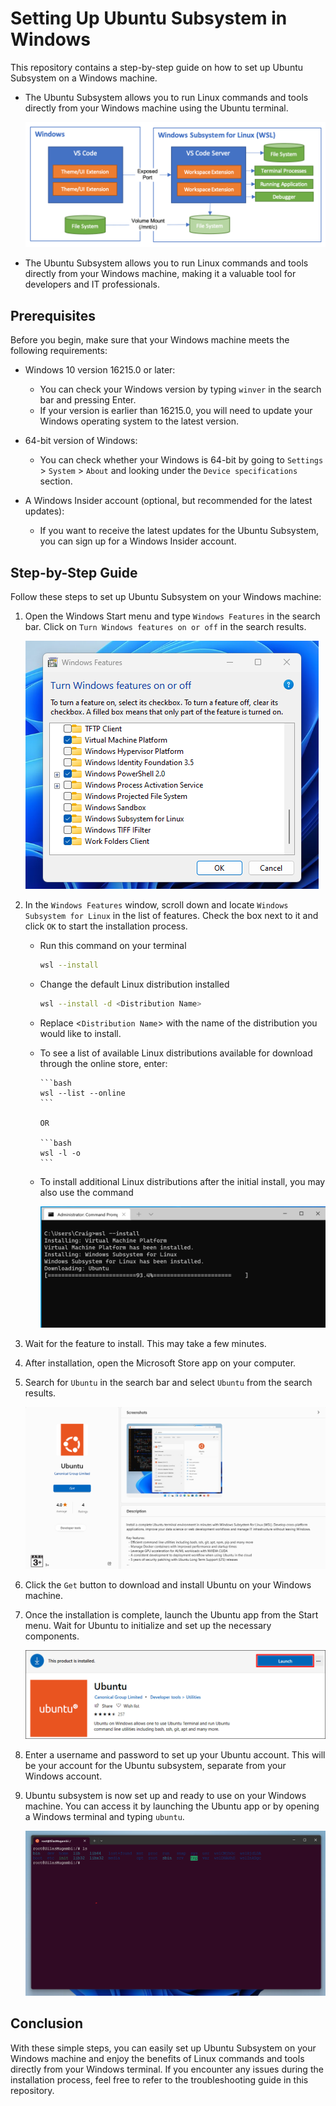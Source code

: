 # Setting Up Ubuntu Subsystem in Windows

This repository contains a step-by-step guide on how to set up Ubuntu Subsystem on a Windows machine.
 - The Ubuntu Subsystem allows you to run Linux commands and tools directly from your Windows machine using the Ubuntu terminal.

    ![Windows Subsystem for Linux (WSL)](images/architecture-wsl.png)

 - The Ubuntu Subsystem allows you to run Linux commands and tools directly from your Windows machine, making it a valuable tool for developers and IT professionals.

## Prerequisites

Before you begin, make sure that your Windows machine meets the following requirements:

- Windows 10 version 16215.0 or later:
    - You can check your Windows version by typing `winver` in the search bar and pressing Enter.
    - If your version is earlier than 16215.0, you will need to update your Windows operating system to the latest version.


- 64-bit version of Windows:
    - You can check whether your Windows is 64-bit by going to `Settings` > `System` > `About` and looking under the `Device specifications` section.


- A Windows Insider account (optional, but recommended for the latest updates):
    - If you want to receive the latest updates for the Ubuntu Subsystem, you can sign up for a Windows Insider account.

## Step-by-Step Guide

Follow these steps to set up Ubuntu Subsystem on your Windows machine:

1. Open the Windows Start menu and type `Windows Features` in the search bar. Click on `Turn Windows features on or off` in the search results.

    ![Windows Features Search](images/windows_features_search.png)

2. In the `Windows Features` window, scroll down and locate `Windows Subsystem for Linux` in the list of features. Check the box next to it and click `OK` to start the installation process.

    - Run this command on your terminal

      ```bash
      wsl --install
      ```

    - Change the default Linux distribution installed

      ```bash
      wsl --install -d <Distribution Name>
      ```

    - Replace <`Distribution Name`> with the name of the distribution you would like to install.
    - To see a list of available Linux distributions available for download through the online store, enter:

          ```bash
          wsl --list --online
          ```

          OR

          ```bash
          wsl -l -o
          ```

    - To install additional Linux distributions after the initial install, you may also use the command

        ![Windows Subsystem for Linux Installation](images/wsl_installation.png)

3. Wait for the feature to install. This may take a few minutes.

4. After installation, open the Microsoft Store app on your computer.

5. Search for `Ubuntu` in the search bar and select `Ubuntu` from the search results.

    ![Ubuntu Installation in Microsoft Store](images/ubuntu_installation.png)

6. Click the `Get` button to download and install Ubuntu on your Windows machine.

7. Once the installation is complete, launch the Ubuntu app from the Start menu. Wait for Ubuntu to initialize and set up the necessary components.

    ![Ubuntu Launch](images/ubuntu_launch.png)

8. Enter a username and password to set up your Ubuntu account. This will be your account for the Ubuntu subsystem, separate from your Windows account.

9. Ubuntu subsystem is now set up and ready to use on your Windows machine. You can access it by launching the Ubuntu app or by opening a Windows terminal and typing `ubuntu`.

    ![Ubuntu Running on Windows](images/ubuntu_running_on_windows.png)

## Conclusion

With these simple steps, you can easily set up Ubuntu Subsystem on your Windows machine and enjoy the benefits of Linux commands and tools directly from your Windows terminal. If you encounter any issues during the installation process, feel free to refer to the troubleshooting guide in this repository.

